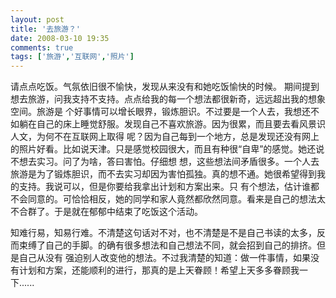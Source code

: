 ```yaml
---
layout: post
title: '去旅游？'
date: 2008-03-10 19:35
comments: true
tags: ['旅游','互联网','照片']
---
```


请点点吃饭。气氛依旧很不愉快，发现从来没有和她吃饭愉快的时候。 期间提到想去旅游，问我支持不支持。点点给我的每一个想法都很新奇，远远超出我的想象空间。旅游是
个好事情可以增长眼界，锻炼胆识。不过要是一个人去，我想还不如躺在自己的床上睡觉舒服。发现自己不喜欢旅游。因为很累，而且要去看风景识人文，为何不在互联网上取得
呢？因为自己每到一个地方，总是发现还没有网上的照片好看。比如说天津。只是感觉校园很大，而且有种很“自卑”的感觉。她还说不想去实习。问了为啥，答曰害怕。仔细想
想，这些想法间矛盾很多。一个人去旅游是为了锻炼胆识，而不去实习却因为害怕孤独。真的想不通。她很希望得到我的支持。我说可以，但是你要给我拿出计划和方案出来。只
有个想法，估计谁都不会同意的。可恰恰相反，她的同学和家人竟然都欣然同意。看来是自己的想法太不合群了。于是就在郁郁中结束了吃饭这个活动。

知难行易，知易行难。不清楚这句话对不对，也不清楚是不是自己书读的太多，反而束缚了自己的手脚。的确有很多想法和自己想法不同，就会招到自己的排挤。但是自己从没有
强迫别人改变他的想法。不过我清楚的知道：做一件事情，如果没有计划和方案，还能顺利的进行，那真的是上天眷顾！希望上天多多眷顾我一下......

